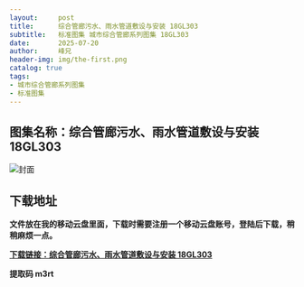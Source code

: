 ```yaml
---
layout:     post
title:      综合管廊污水、雨水管道敷设与安装 18GL303
subtitle:   标准图集 城市综合管廊系列图集 18GL303
date:       2025-07-20
author:     峰兄
header-img: img/the-first.png
catalog: true
tags:
- 城市综合管廊系列图集
- 标准图集
---
```

## 图集名称：综合管廊污水、雨水管道敷设与安装 18GL303
![封面](https://pic1.imgdb.cn/item/687e0dc658cb8da5c8c9ef26.jpg)


## 下载地址 
**文件放在我的移动云盘里面，下载时需要注册一个移动云盘账号，登陆后下载，稍稍麻烦一点。**  
  
[**下载链接：综合管廊污水、雨水管道敷设与安装 18GL303**](https://caiyun.139.com/w/i/2oxwBpTEgKKjg)


**提取码 m3rt**

